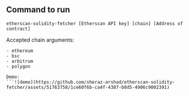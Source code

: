 ## Command to run

```
etherscan-solidity-fetcher [Etherscan API key] [chain] [Address of contract]
```

Accepted chain arguments:
```
- ethereum
- bsc
- arbitrum
- polygon

Demo:
```![demo](https://github.com/sheraz-arshad/etherscan-solidity-fetcher/assets/51763758/1ce60f6b-ca4f-4387-b0d5-4906c9002391)
